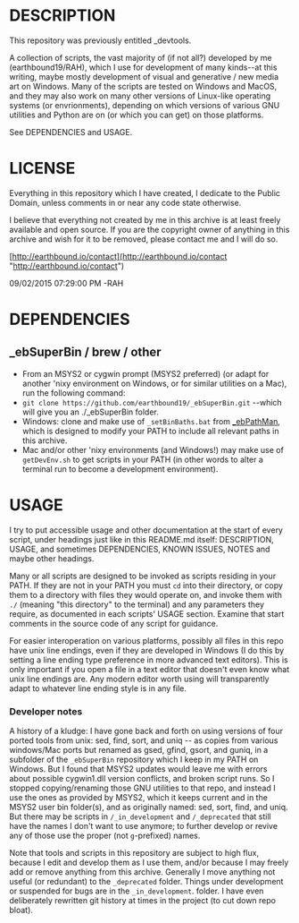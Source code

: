 # DESCRIPTION
This repository was previously entitled _devtools.

A collection of scripts, the vast majority of (if not all?) developed by me (earthbound19/RAH), which I use for development of many kinds--at this writing, maybe mostly development of visual and generative / new media art on Windows. Many of the scripts are tested on Windows and MacOS, and they may also work on many other versions of Linux-like operating systems (or envrionments), depending on which versions of various GNU utilities and Python are on (or which you can get) on those platforms.

See DEPENDENCIES and USAGE.

# LICENSE
Everything in this repository which I have created, I dedicate to the Public Domain, unless comments in or near any code state otherwise.

I believe that everything not created by me in this archive is at least freely available and open source. If you are the copyright owner of anything in this archive and wish for it to be removed, please contact me and I will do so.

[http://earthbound.io/contact](http://earthbound.io/contact "http://earthbound.io/contact")

09/02/2015 07:29:00 PM -RAH

# DEPENDENCIES

## _ebSuperBin / brew / other
- From an MSYS2 or cygwin prompt (MSYS2 preferred) (or adapt for another 'nixy environment on Windows, or for similar utilities on a Mac), run the following command:
    <!-- DEPRECATED but of potential future use (e.g. to grab the most current release): -->
    <!-- apt-cyg install p7zip -->
    <!-- wget http://earthbound.io/dist/_ebSuperBin.7z -->
    <!-- p7zip -d ./_ebSuperBin.7z -->
- `git clone https://github.com/earthbound19/_ebSuperBin.git` --which will give you an ./_ebSuperBin folder.
    <!-- ALSO DEPRECATED but of potential future use: -->
    <!-- OR instead of wget use curl: -->
    <!-- apt-cyg install curl -->
    <!-- curl http://earthbound.io/dist/_ebSuperBin.7z -->
- Windows: clone and make use of `_setBinBaths.bat` from [_ebPathMan](https://github.com/earthbound19/_ebPathMan), which is designed to modify your PATH to include all relevant paths in this archive.
- Mac and/or other 'nixy environments (and Windows!) may make use of `getDevEnv.sh` to get scripts in your PATH (in other words to alter a terminal run to become a development environment).

# USAGE
I try to put accessible usage and other documentation at the start of every script, under headings just like in this README.md itself: DESCRIPTION, USAGE, and sometimes DEPENDENCIES, KNOWN ISSUES, NOTES and maybe other headings.

Many or all scripts are designed to be invoked as scripts residing in your PATH. If they are not in your PATH you must `cd` into their directory, or copy them to a directory with files they would operate on, and invoke them with `./` (meaning "this directory" to the terminal) and any parameters they require, as documented in each scripts' USAGE section. Examine that start comments in the source code of any script for guidance.

For easier interoperation on various platforms, possibly all files in this repo have unix line endings, even if they are developed in Windows (I do this by setting a line ending type preference in more advanced text editors). This is only important if you open a file in a text editor that doesn't even know what unix line endings are. Any modern editor worth using will transparently adapt to whatever line ending style is in any file.

### Developer notes
A history of a kludge: I have gone back and forth on using versions of four ported tools from unix: sed, find, sort, and uniq -- as copies from various windows/Mac ports but renamed as gsed, gfind, gsort, and guniq, in a subfolder of the `_ebSuperBin` repository which I keep in my PATH on Windows. But I found that MSYS2 updates would leave me with errors about possible cygwin1.dll version conflicts, and broken script runs. So I stopped copying/renaming those GNU utilities to that repo, and instead I use the ones as provided by MSYS2, which it keeps current and in the MSYS2 user bin folder(s), and as originally named: sed, sort, find, and uniq. But there may be scripts in `/_in_development` and `/_deprecated` that still have the names I don't want to use anymore; to further develop or revive any of those use the proper (not `g`-prefixed) names.

Note that tools and scripts in this repository are subject to high flux, because I edit and develop them as I use them, and/or because I may freely add or remove anything from this archive. Generally I move anything not useful (or redundant) to the `_deprecated` folder. Things under development or suspended for bugs are in the  `_in_development`. folder. I have even deliberately rewritten git history at times in the project (to cut down repo bloat).